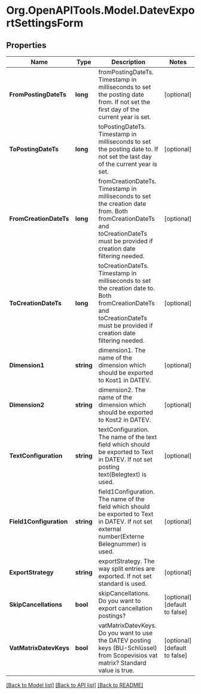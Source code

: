 
# Org.OpenAPITools.Model.DatevExportSettingsForm

## Properties

Name | Type | Description | Notes
------------ | ------------- | ------------- | -------------
**FromPostingDateTs** | **long** | fromPostingDateTs. Timestamp in milliseconds to set the posting date from. If not set the first day of the current year is set. | [optional] 
**ToPostingDateTs** | **long** | toPostingDateTs. Timestamp in milliseconds to set the posting date to. If not set the last day of the current year is set. | [optional] 
**FromCreationDateTs** | **long** | fromCreationDateTs. Timestamp in milliseconds to set the creation date from. Both fromCreationDateTs and toCreationDateTs must be provided if creation date filtering needed. | [optional] 
**ToCreationDateTs** | **long** | toCreationDateTs. Timestamp in milliseconds to set the creation date to. Both fromCreationDateTs and toCreationDateTs must be provided if creation date filtering needed. | [optional] 
**Dimension1** | **string** | dimension1. The name of the dimension which should be exported to Kost1 in DATEV. | [optional] 
**Dimension2** | **string** | dimension2. The name of the dimension which should be exported to Kost2 in DATEV. | [optional] 
**TextConfiguration** | **string** | textConfiguration. The name of the text field which should be exported to Text in DATEV. If not set posting text(Belegtext) is used. | [optional] 
**Field1Configuration** | **string** | field1Configuration. The name of the field which should be exported to Text in DATEV. If not set external number(Externe Belegnummer) is used. | [optional] 
**ExportStrategy** | **string** | exportStrategy. The way split entries are exported. If not set standard is used. | [optional] 
**SkipCancellations** | **bool** | skipCancellations. Do you want to export cancellation postings? | [optional] [default to false]
**VatMatrixDatevKeys** | **bool** | vatMatrixDatevKeys. Do you want to use the DATEV posting keys (BU-Schlüssel) from Scopevisios vat matrix? Standard value is true. | [optional] [default to false]

[[Back to Model list]](../README.md#documentation-for-models)
[[Back to API list]](../README.md#documentation-for-api-endpoints)
[[Back to README]](../README.md)

